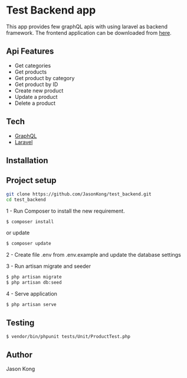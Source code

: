 # Test Backend app
This app provides few graphQL apis with using laravel as backend framework.
The frontend application can be downloaded from [here].

## Api Features

- Get categories
- Get products
- Get product by category
- Get product by ID
- Create new product
- Update a product
- Delete a product

## Tech

- [GraphQL] 
- [Laravel] 

## Installation

## Project setup
```bash
git clone https://github.com/JasonKong/test_backend.git
cd test_backend
```

1 - Run Composer to install the new requirement.

```sh
$ composer install
```
or update
```sh
$ composer update
```
2 - Create file .env from .env.example and update the database settings

3 - Run artisan migrate and seeder
```sh
$ php artisan migrate
$ php artisan db:seed
```

4 - Serve application
```sh
$ php artisan serve
```
## Testing

```sh
$ vendor/bin/phpunit tests/Unit/ProductTest.php 
```


## Author

Jason Kong

   [GraphQL]: <https://graphql.org/learn/>
   [Laravel]: <https://laravel.com/>
   [here]:<https://github.com/JasonKong/test_frontend.git>
